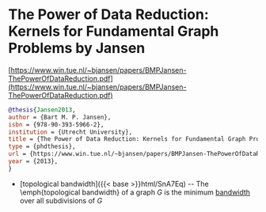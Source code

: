 # The Power of Data Reduction: Kernels for Fundamental Graph Problems by Jansen

[https://www.win.tue.nl/~bjansen/papers/BMPJansen-ThePowerOfDataReduction.pdf](https://www.win.tue.nl/~bjansen/papers/BMPJansen-ThePowerOfDataReduction.pdf)

```bibtex
@thesis{Jansen2013,
author = {Bart M. P. Jansen},
isbn = {978-90-393-5966-2},
institution = {Utrecht University},
title = {The Power of Data Reduction: Kernels for Fundamental Graph Problems},
type = {phdthesis},
url = {https://www.win.tue.nl/~bjansen/papers/BMPJansen-ThePowerOfDataReduction.pdf},
year = {2013},
}
```
<p><div id="../drawing_FLOjic_0.dot" class="svg-diagram zoomable"></div></p><script type="module">import { initializeSvgToolbelt } from '/parameters/svg-toolbelt.esm.js';Viz.instance().then(function(viz) {fetch('../drawing_FLOjic_0.dot').then(response => response.text()).then((data) => {var svg = viz.renderSVGElement(data);document.getElementById("../drawing_FLOjic_0.dot").appendChild(svg);initializeSvgToolbelt('.zoomable', {zoomStep: 0.3,minScale: 1,maxScale: 5,});})});</script>

* [topological bandwidth]({{< base >}}html/SnA7Eq) -- The \emph{topological bandwidth} of a graph $G$ is the minimum [bandwidth](../aP5a38) over all subdivisions of $G$